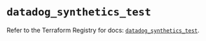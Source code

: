 # `datadog_synthetics_test`

Refer to the Terraform Registry for docs: [`datadog_synthetics_test`](https://registry.terraform.io/providers/datadog/datadog/3.76.0/docs/resources/synthetics_test).
